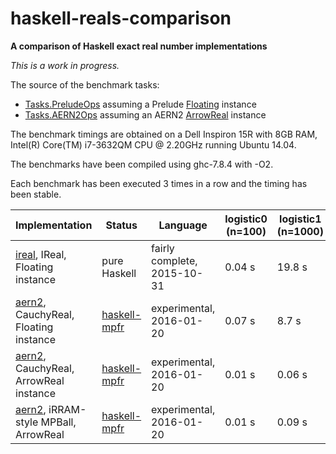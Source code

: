 # haskell-reals-comparison

__A comparison of Haskell exact real number implementations__

_This is a work in progress._

The source of the benchmark tasks:  
* [Tasks.PreludeOps](https://github.com/michalkonecny/haskell-reals-comparison/blob/master/src/Tasks/PreludeOps.hs) assuming a Prelude [Floating](https://hackage.haskell.org/package/base-4.8.1.0/docs/Prelude.html#t:Floating) instance
* [Tasks.AERN2Ops](https://github.com/michalkonecny/haskell-reals-comparison/blob/master/src/Tasks/AERN2Ops.hs) assuming an AERN2 [ArrowReal](https://github.com/michalkonecny/aern2/blob/master/aern2-num/src/AERN2/Num/Operations.hs) instance

The benchmark timings are obtained on a Dell Inspiron 15R with 8GB RAM,
Intel(R) Core(TM) i7-3632QM CPU @ 2.20GHz running Ubuntu 14.04.

The benchmarks have been compiled using ghc-7.8.4 with -O2.

Each benchmark has been executed 3 times in a row and the timing has been stable.

| Implementation | Status | Language | logistic0 (n=100) | logistic1 (n=1000)  | logistic2 (n=10000)  |
| -------------- | ------ | ------------ | ---- | --------- | --------- |
| [ireal](https://hackage.haskell.org/package/ireal), IReal, Floating instance | pure Haskell | fairly complete, 2015-10-31 | 0.04 s | 19.8 s | > 10 min |
| [aern2](https://github.com/michalkonecny/aern2), CauchyReal, Floating instance | [haskell-mpfr](https://github.com/comius/haskell-mpfr) | experimental, 2016-01-20 | 0.07 s | 8.7 s | > 10 min |
| [aern2](https://github.com/michalkonecny/aern2), CauchyReal, ArrowReal instance | [haskell-mpfr](https://github.com/comius/haskell-mpfr) | experimental, 2016-01-20 | 0.01 s | 0.06 s | 3.2 s |
| [aern2](https://github.com/michalkonecny/aern2), iRRAM-style MPBall, ArrowReal | [haskell-mpfr](https://github.com/comius/haskell-mpfr) | experimental, 2016-01-20 | 0.01 s | 0.09 s | 5.0 s |
